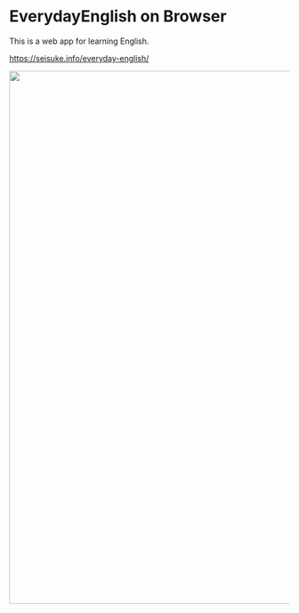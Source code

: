 # EverydayEnglish on Browser

This is a web app for learning English.

https://seisuke.info/everyday-english/

<img width="957" src="https://user-images.githubusercontent.com/34885995/233893389-3b50fb9b-d453-40c3-a467-1176f38cf8dd.png">
